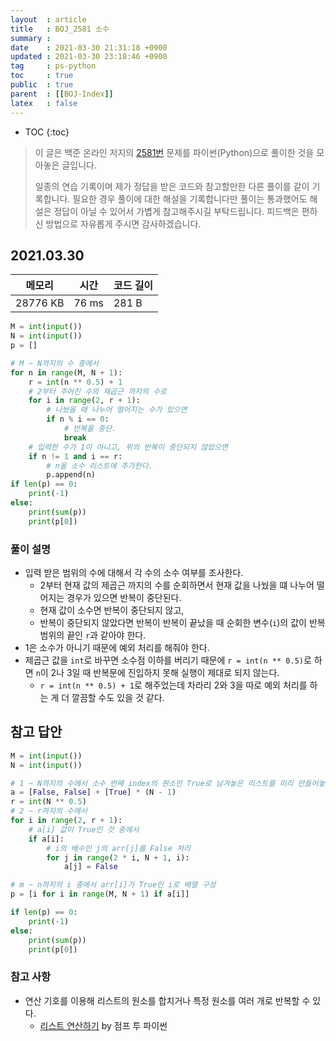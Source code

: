 ```yaml
---
layout  : article
title   : BOJ_2581 소수
summary : 
date    : 2021-03-30 21:31:18 +0900
updated : 2021-03-30 23:18:46 +0900
tag     : ps-python
toc     : true
public  : true
parent  : [[BOJ-Index]]
latex   : false
---
```

* TOC
{:toc}

> 이 글은 백준 온라인 저지의 [2581번](https://www.acmicpc.net/problem/2581) 문제를 파이썬(Python)으로 풀이한 것을 모아놓은 글입니다.
>
> 일종의 연습 기록이며 제가 정답을 받은 코드와 참고할만한 다른 풀이를 같이 기록합니다. 필요한 경우 풀이에 대한 해설을 기록합니다만 풀이는 통과했어도 해설은 정답이 아닐 수 있어서 가볍게 참고해주시길 부탁드립니다. 피드백은 편하신 방법으로 자유롭게 주시면 감사하겠습니다.

## 2021.03.30

| 메모리    | 시간  | 코드 길이 |
| --------- | ----- | --------- |
| 28776 KB  | 76 ms | 281 B     |

```python
M = int(input())
N = int(input())
p = []

# M ~ N까지의 수 중에서
for n in range(M, N + 1):
    r = int(n ** 0.5) + 1
    # 2부터 주어진 수의 제곱근 까지의 수로
    for i in range(2, r + 1):
        # 나눴을 때 나누어 떨어지는 수가 있으면
        if n % i == 0:
            # 반복을 중단.
            break
    # 입력한 수가 1이 아니고, 위의 반복이 중단되지 않았으면
    if n != 1 and i == r:
        # n을 소수 리스트에 추가한다.
        p.append(n)
if len(p) == 0:
    print(-1)
else:
    print(sum(p))
    print(p[0])
```

### 풀이 설명

* 입력 받은 범위의 수에 대해서 각 수의 소수 여부를 조사한다.
    * 2부터 현재 값의 제곱근 까지의 수를 순회하면서 현재 값을 나눴을 떄 나누어 떨어지는 경우가 있으면 반복이 중단된다.
    * 현재 값이 소수면 반복이 중단되지 않고,
    * 반복이 중단되지 않았다면 반복이 반복이 끝났을 때 순회한 변수(`i`)의 값이 반복 범위의 끝인 `r`과 같아야 한다.
* 1은 소수가 아니기 때문에 예외 처리를 해줘야 한다.
* 제곱근 값을 `int`로 바꾸면 소수점 이하를 버리기 때문에 `r = int(n ** 0.5)`로 하면 `n`이 2나 3일 때 반복문에 진입하지 못해 실행이 제대로 되지 않는다.
    * `r = int(n ** 0.5) + 1`로 해주었는데 차라리 2와 3을 따로 예외 처리를 하는 게 더 깔끔할 수도 있을 것 같다.

## 참고 답안

```python
M = int(input())
N = int(input())

# 1 ~ N까지의 수에서 소수 번째 index의 원소만 True로 남겨놓은 리스트를 미리 만들어놓는다.
a = [False, False] + [True] * (N - 1)
r = int(N ** 0.5)
# 2 ~ r까지의 수에서
for i in range(2, r + 1):
    # a[i] 값이 True인 것 중에서
    if a[i]:
        # i의 배수인 j의 arr[j]를 False 처리
        for j in range(2 * i, N + 1, i):
            a[j] = False

# m ~ n까지의 i 중에서 arr[i]가 True인 i로 배열 구성
p = [i for i in range(M, N + 1) if a[i]]

if len(p) == 0:
    print(-1)
else:
    print(sum(p))
    print(p[0])
```

### 참고 사항

* 연산 기호를 이용해 리스트의 원소를 합치거나 특정 원소를 여러 개로 반복할 수 있다.
    * [리스트 연산하기](https://wikidocs.net/14#_5) by 점프 투 파이썬
